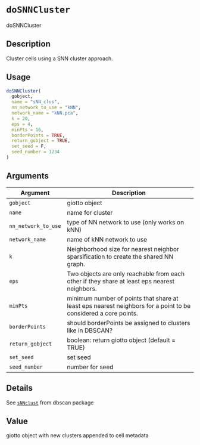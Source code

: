 # `doSNNCluster`

doSNNCluster


## Description

Cluster cells using a SNN cluster approach.


## Usage

```r
doSNNCluster(
  gobject,
  name = "sNN_clus",
  nn_network_to_use = "kNN",
  network_name = "kNN.pca",
  k = 20,
  eps = 4,
  minPts = 16,
  borderPoints = TRUE,
  return_gobject = TRUE,
  set_seed = F,
  seed_number = 1234
)
```


## Arguments

Argument      |Description
------------- |----------------
`gobject`     |     giotto object
`name`     |     name for cluster
`nn_network_to_use`     |     type of NN network to use (only works on kNN)
`network_name`     |     name of kNN network to use
`k`     |     Neighborhood size for nearest neighbor sparsification to create the shared NN graph.
`eps`     |     Two objects are only reachable from each other if they share at least eps nearest neighbors.
`minPts`     |     minimum number of points that share at least eps nearest neighbors for a point to be considered a core points.
`borderPoints`     |     should borderPoints be assigned to clusters like in DBSCAN?
`return_gobject`     |     boolean: return giotto object (default = TRUE)
`set_seed`     |     set seed
`seed_number`     |     number for seed


## Details

See [`sNNclust`](#snnclust) from dbscan package


## Value

giotto object with new clusters appended to cell metadata


